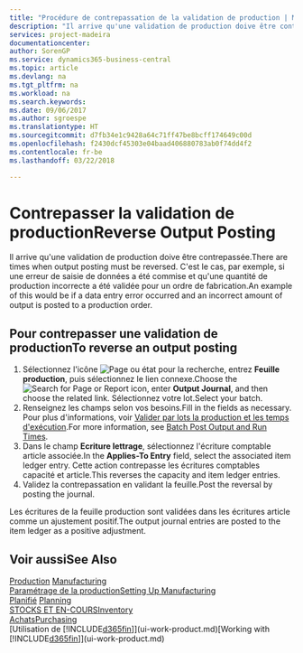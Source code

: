 ```yaml
---
title: "Procédure de contrepassation de la validation de production | Microsoft Docs"
description: "Il arrive qu'une validation de production doive être contrepassée. C'est le cas, par exemple, si une erreur de saisie de données a été commise et qu'une quantité de production incorrecte a été validée pour un ordre de fabrication."
services: project-madeira
documentationcenter: 
author: SorenGP
ms.service: dynamics365-business-central
ms.topic: article
ms.devlang: na
ms.tgt_pltfrm: na
ms.workload: na
ms.search.keywords: 
ms.date: 09/06/2017
ms.author: sgroespe
ms.translationtype: HT
ms.sourcegitcommit: d7fb34e1c9428a64c71ff47be8bcff174649c00d
ms.openlocfilehash: f2430dcf45303e04baad406880783ab0f74dd4f2
ms.contentlocale: fr-be
ms.lasthandoff: 03/22/2018

---
```

# <a name="reverse-output-posting"></a><span data-ttu-id="2ed9f-104">Contrepasser la validation de production</span><span class="sxs-lookup"><span data-stu-id="2ed9f-104">Reverse Output Posting</span></span>
<span data-ttu-id="2ed9f-105">Il arrive qu'une validation de production doive être contrepassée.</span><span class="sxs-lookup"><span data-stu-id="2ed9f-105">There are times when output posting must be reversed.</span></span> <span data-ttu-id="2ed9f-106">C'est le cas, par exemple, si une erreur de saisie de données a été commise et qu'une quantité de production incorrecte a été validée pour un ordre de fabrication.</span><span class="sxs-lookup"><span data-stu-id="2ed9f-106">An example of this would be if a data entry error occurred and an incorrect amount of output is posted to a production order.</span></span>  

## <a name="to-reverse-an-output-posting"></a><span data-ttu-id="2ed9f-107">Pour contrepasser une validation de production</span><span class="sxs-lookup"><span data-stu-id="2ed9f-107">To reverse an output posting</span></span>  
1.  <span data-ttu-id="2ed9f-108">Sélectionnez l'icône ![Page ou état pour la recherche](media/ui-search/search_small.png "Page ou état pour la recherche"), entrez **Feuille production**, puis sélectionnez le lien connexe.</span><span class="sxs-lookup"><span data-stu-id="2ed9f-108">Choose the ![Search for Page or Report](media/ui-search/search_small.png "Search for Page or Report icon") icon, enter **Output Journal**, and then choose the related link.</span></span> <span data-ttu-id="2ed9f-109">Sélectionnez votre lot.</span><span class="sxs-lookup"><span data-stu-id="2ed9f-109">Select your batch.</span></span>  
2. <span data-ttu-id="2ed9f-110">Renseignez les champs selon vos besoins.</span><span class="sxs-lookup"><span data-stu-id="2ed9f-110">Fill in the fields as necessary.</span></span> <span data-ttu-id="2ed9f-111">Pour plus d'informations, voir [Valider par lots la production et les temps d'exécution](production-how-to-post-output-quantity.md).</span><span class="sxs-lookup"><span data-stu-id="2ed9f-111">For more information, see [Batch Post Output and Run Times](production-how-to-post-output-quantity.md).</span></span>
3.  <span data-ttu-id="2ed9f-112">Dans le champ **Ecriture lettrage**, sélectionnez l'écriture comptable article associée.</span><span class="sxs-lookup"><span data-stu-id="2ed9f-112">In the **Applies-To Entry** field, select the associated item ledger entry.</span></span> <span data-ttu-id="2ed9f-113">Cette action contrepasse les écritures comptables capacité et article.</span><span class="sxs-lookup"><span data-stu-id="2ed9f-113">This reverses the capacity and item ledger entries.</span></span>  
4. <span data-ttu-id="2ed9f-114">Validez la contrepassation en validant la feuille.</span><span class="sxs-lookup"><span data-stu-id="2ed9f-114">Post the reversal by posting the journal.</span></span>  

<span data-ttu-id="2ed9f-115">Les écritures de la feuille production sont validées dans les écritures article comme un ajustement positif.</span><span class="sxs-lookup"><span data-stu-id="2ed9f-115">The output journal entries are posted to the item ledger as a positive adjustment.</span></span>  

## <a name="see-also"></a><span data-ttu-id="2ed9f-116">Voir aussi</span><span class="sxs-lookup"><span data-stu-id="2ed9f-116">See Also</span></span>  
 <span data-ttu-id="2ed9f-117">[Production](production-manage-manufacturing.md)  </span><span class="sxs-lookup"><span data-stu-id="2ed9f-117">[Manufacturing](production-manage-manufacturing.md)  </span></span>  
 [<span data-ttu-id="2ed9f-118">Paramétrage de la production</span><span class="sxs-lookup"><span data-stu-id="2ed9f-118">Setting Up Manufacturing</span></span>](production-configure-production-processes.md)  
 <span data-ttu-id="2ed9f-119">[Planifié](production-planning.md)    </span><span class="sxs-lookup"><span data-stu-id="2ed9f-119">[Planning](production-planning.md)    </span></span>  
 [<span data-ttu-id="2ed9f-120">STOCKS ET EN-COURS</span><span class="sxs-lookup"><span data-stu-id="2ed9f-120">Inventory</span></span>](inventory-manage-inventory.md)  
 [<span data-ttu-id="2ed9f-121">Achats</span><span class="sxs-lookup"><span data-stu-id="2ed9f-121">Purchasing</span></span>](purchasing-manage-purchasing.md)  
 <span data-ttu-id="2ed9f-122">[Utilisation de [!INCLUDE[d365fin](includes/d365fin_md.md)]](ui-work-product.md)</span><span class="sxs-lookup"><span data-stu-id="2ed9f-122">[Working with [!INCLUDE[d365fin](includes/d365fin_md.md)]](ui-work-product.md)</span></span>  

